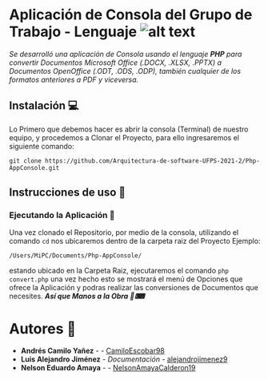 # Aplicación de Consola del Grupo de Trabajo - Lenguaje ![alt text](https://www.php.net/images/logos/php-med-trans-dark.gif)  
_Se desarrolló una aplicación de Consola usando el lenguaje **PHP** para convertir Documentos Microsoft Office (.DOCX, .XLSX, .PPTX) a Documentos OpenOffice (.ODT, .ODS, .ODP), también cualquier de los formatos anteriores a PDF y viceversa._

## Instalación  💻
Lo Primero que debemos hacer es abrir la consola (Terminal) de nuestro equipo, y procedemos a Clonar el Proyecto, para ello ingresaremos el siguiente comando: 
  ```
  git clone https://github.com/Arquitectura-de-software-UFPS-2021-2/Php-AppConsole.git
  ```
## Instrucciones de uso :page_facing_up:
### Ejecutando la Aplicación 🧨
Una vez clonado el Repositorio, por medio de la consola, utilizando el comando ``` cd ``` nos ubicaremos dentro de la carpeta raiz del Proyecto
  Ejemplo:
  ```
  /Users/MiPC/Documents/Php-AppConsole/
  ```
  estando ubicado en la Carpeta Raiz, ejecutaremos el comando ``` php convert.php ``` una vez hecho esto se mostrará el menú de Opciones que ofrece la Aplicación y podras realizar las conversiones de Documentos que necesites.  **_Así que Manos a la Obra 💪⌨_**
# Autores :busts_in_silhouette:
- **Andrés Camilo Yañez** - - [CamiloEscobar98](https://github.com/CamiloEscobar98)
- **Luis Alejandro Jiménez** - *Documentación* - [alejandrojimenez9](https://github.com/alejandrojimenez9)
- **Nelson Eduardo Amaya** - - [NelsonAmayaCalderon19](https://github.com/NelsonAmayaCalderon19)
